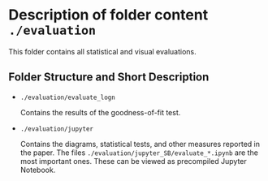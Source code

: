 # Description of folder content `./evaluation`

This folder contains all statistical and visual evaluations.

## Folder Structure and Short Description

* `./evaluation/evaluate_logn`

	Contains the results of the goodness-of-fit test.
	
* `./evaluation/jupyter`

	Contains the diagrams, statistical tests, and other measures reported in the paper.
	The files `./evaluation/jupyter_SB/evaluate_*.ipynb` are the most important ones.
	These can be viewed as precompiled Jupyter Notebook.